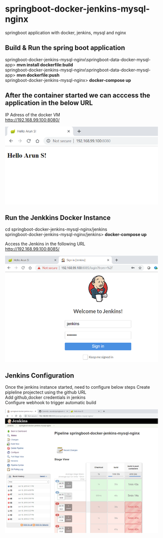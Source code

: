 # springboot-docker-jenkins-mysql-nginx
springboot application with docker, jenkins, mysql and nginx

## Build & Run the spring boot application
springboot-docker-jenkins-mysql-nginx\springboot-data-docker-mysql-app> __mvn install dockerfile:build__  
springboot-docker-jenkins-mysql-nginx\springboot-data-docker-mysql-app> __mvn dockerfile:push__    
springboot-docker-jenkins-mysql-nginx> __docker-compose up__  

## After the container started we can acccess the application in the below URL  
IP Adress of the docker VM  
http://192.168.99.100:8080/

![Welcome Screen](screenshots/hello.PNG?raw=true "Welcome Screen")

## Run the Jenkkins Docker Instance
cd springboot-docker-jenkins-mysql-nginx/jenkins  
springboot-docker-jenkins-mysql-nginx/jenkins> __docker-compose up__ 

Access the Jenkins in the following URL  
http://192.168.99.100:8085/

![Jenkins Login](screenshots/jenkins.PNG?raw=true "Jenkins Home Screen")

## Jenkins Configuration
Once the jenkins instance started, need to configure below steps
Create pipleline projectect using the github URL  
Add github,docker credentials in jenkins  
Configure webhook to trigger automatic build  

![Jenkins Job](screenshots/jenkins-job.PNG?raw=true "Jenkins Job Screen")

